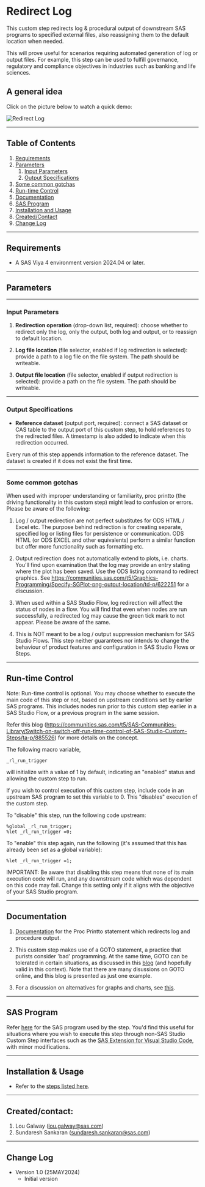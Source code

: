 # Redirect Log

This custom step redirects log & procedural output of downstream SAS programs to specified external files, also reassigning them to the default location when needed.  

This will prove useful for scenarios requiring automated generation of log or output files.  For example, this step can be used to fulfill governance, regulatory and compliance objectives in industries such as banking and life sciences.


## A general idea

Click on the picture below to watch a quick demo: 

![[Redirect Log](./img/redirect_log.png)](https://www.youtube.com/watch?v=5WsgHbq2C7w)

----
## Table of Contents
1. [Requirements](#requirements)
2. [Parameters](#parameters)
   1. [Input Parameters](#input-parameters)
   2. [Output Specifications](#output-specifications)
3. [Some common gotchas](#some-common-gotchas)
4. [Run-time Control](#run-time-control)
5. [Documentation](#documentation)
6. [SAS Program](#sas-program)
7. [Installation and Usage](#installation--usage)
8. [Created/Contact](#createdcontact)
9. [Change Log](#change-log)
----

## Requirements

- A SAS Viya 4 environment version 2024.04 or later.

----
## Parameters
----
### Input Parameters

1. **Redirection operation** (drop-down list, required): choose whether to redirect only the log, only the output, both log and output, or to reassign to default location.

2. **Log file location** (file selector, enabled if log redirection is selected): provide a path to a log file on the file system.  The path should be writeable.

3. **Output file location** (file selector, enabled if output redirection is selected): provide a path on the file system.  The path should be writeable.

----
### Output Specifications

- **Reference dataset** (output port, required):  connect a SAS dataset or CAS table to the output port of this custom step, to hold references to the redirected files. A timestamp is also added to indicate when this redirection occurred.

Every run of this step appends information to the reference dataset.  The dataset is created if it does not exist the first time.

----
### Some common gotchas

When used with improper understanding or familiarity, proc printto (the driving functionality in this custom step) might lead to confusion or errors. Please be aware of the following:

1. Log / output redirection are not perfect substitutes for ODS HTML / Excel etc.  The purpose behind redirection is for creating separate, specified log or listing files for persistence or communication.  ODS HTML (or ODS EXCEL and other equivalents) perform a similar function but offer more functionality such as  formatting  etc.

2. Output redirection does not automatically extend to plots, i.e. charts.  You'll find  upon examination that the log may provide an entry stating where the plot has been saved.  Use the ODS listing command to redirect graphics.  See https://communities.sas.com/t5/Graphics-Programming/Specify-SGPlot-png-output-location/td-p/622251 for a discussion.

3. When used within a SAS Studio Flow, log redirection will affect the status of nodes in a flow.  You will find that even when nodes are run successfully, a redirected log may cause the green tick mark to not appear.  Please be aware of the same.

4. This is NOT meant to be a log / output suppression mechanism for SAS Studio Flows.  This step neither guarantees nor intends to change the behaviour of product features and configuration in SAS Studio Flows or Steps.  

----
## Run-time Control

Note: Run-time control is optional.  You may choose whether to execute the main code of this step or not, based on upstream conditions set by earlier SAS programs.  This includes nodes run prior to this custom step earlier in a SAS Studio Flow, or a previous program in the same session.

Refer this blog (https://communities.sas.com/t5/SAS-Communities-Library/Switch-on-switch-off-run-time-control-of-SAS-Studio-Custom-Steps/ta-p/885526) for more details on the concept.

The following macro variable,
```sas
_rl_run_trigger
```

will initialize with a value of 1 by default, indicating an "enabled" status and allowing the custom step to run.

If you wish to control execution of this custom step, include code in an upstream SAS program to set this variable to 0.  This "disables" execution of the custom step.

To "disable" this step, run the following code upstream:

```sas
%global _rl_run_trigger;
%let _rl_run_trigger =0;
```

To "enable" this step again, run the following (it's assumed that this has already been set as a global variable):

```sas
%let _rl_run_trigger =1;
```


IMPORTANT: Be aware that disabling this step means that none of its main execution code will run, and any  downstream code which was dependent on this code may fail.  Change this setting only if it aligns with the objective of your SAS Studio program.

----
## Documentation

1.  [Documentation](https://go.documentation.sas.com/doc/en/pgmsascdc/default/proc/p1hwvc03z4tqlkn1owzhzo8e7ulu.htm) for the Proc Printto statement which redirects log and procedure output. 

2. This custom step makes use of a GOTO statement, a practice that purists consider  'bad' programming.  At the same time, GOTO can be tolerated in certain situations, as discussed in this [blog](https://smartbear.com/blog/goto-still-has-a-place-in-modern-programming-no-re/) (and hopefully valid in this context).   Note that there are many disussions on GOTO online, and this blog is presented as just one example.

3.  For a discussion on alternatives for graphs and charts, see [this](https://communities.sas.com/t5/Graphics-Programming/Specify-SGPlot-png-output-location/td-p/622251).


----
## SAS Program

Refer [here](./extras/Redirect%20Log.sas) for the SAS program used by the step.  You'd find this useful for situations where you wish to execute this step through non-SAS Studio Custom Step interfaces such as the [SAS Extension for Visual Studio Code](https://github.com/sassoftware/vscode-sas-extension), with minor modifications. 

----
## Installation & Usage

- Refer to the [steps listed here](https://github.com/sassoftware/sas-studio-custom-steps#getting-started---making-a-custom-step-from-this-repository-available-in-sas-studio).

----
## Created/contact: 

1. Lou Galway (lou.galway@sas.com)
2. Sundaresh Sankaran (sundaresh.sankaran@sas.com)

----
## Change Log

* Version 1.0 (25MAY2024) 
    * Initial version